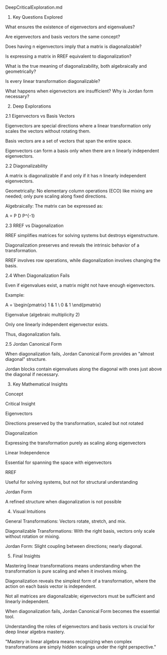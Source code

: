 DeepCriticalExploration.md

1. Key Questions Explored

What ensures the existence of eigenvectors and eigenvalues?

Are eigenvectors and basis vectors the same concept?

Does having n eigenvectors imply that a matrix is diagonalizable?

Is expressing a matrix in RREF equivalent to diagonalization?

What is the true meaning of diagonalizability, both algebraically and geometrically?

Is every linear transformation diagonalizable?

What happens when eigenvectors are insufficient? Why is Jordan form necessary?

2. Deep Explorations

2.1 Eigenvectors vs Basis Vectors

Eigenvectors are special directions where a linear transformation only scales the vectors without rotating them.

Basis vectors are a set of vectors that span the entire space.

Eigenvectors can form a basis only when there are n linearly independent eigenvectors.

2.2 Diagonalizability

A matrix is diagonalizable if and only if it has n linearly independent eigenvectors.

Geometrically: No elementary column operations (ECO) like mixing are needed; only pure scaling along fixed directions.

Algebraically: The matrix can be expressed as:

A = P D P^{-1}

2.3 RREF vs Diagonalization

RREF simplifies matrices for solving systems but destroys eigenstructure.

Diagonalization preserves and reveals the intrinsic behavior of a transformation.

RREF involves row operations, while diagonalization involves changing the basis.

2.4 When Diagonalization Fails

Even if eigenvalues exist, a matrix might not have enough eigenvectors.

Example:

A = \begin{pmatrix} 1 & 1 \\ 0 & 1 \end{pmatrix}

Eigenvalue  (algebraic multiplicity 2)

Only one linearly independent eigenvector exists.

Thus, diagonalization fails.

2.5 Jordan Canonical Form

When diagonalization fails, Jordan Canonical Form provides an "almost diagonal" structure.

Jordan blocks contain eigenvalues along the diagonal with ones just above the diagonal if necessary.

3. Key Mathematical Insights

Concept

Critical Insight

Eigenvectors

Directions preserved by the transformation, scaled but not rotated

Diagonalization

Expressing the transformation purely as scaling along eigenvectors

Linear Independence

Essential for spanning the space with eigenvectors

RREF

Useful for solving systems, but not for structural understanding

Jordan Form

A refined structure when diagonalization is not possible

4. Visual Intuitions

General Transformations: Vectors rotate, stretch, and mix.

Diagonalizable Transformations: With the right basis, vectors only scale without rotation or mixing.

Jordan Form: Slight coupling between directions; nearly diagonal.

5. Final Insights

Mastering linear transformations means understanding when the transformation is pure scaling and when it involves mixing.

Diagonalization reveals the simplest form of a transformation, where the action on each basis vector is independent.

Not all matrices are diagonalizable; eigenvectors must be sufficient and linearly independent.

When diagonalization fails, Jordan Canonical Form becomes the essential tool.

Understanding the roles of eigenvectors and basis vectors is crucial for deep linear algebra mastery.

"Mastery in linear algebra means recognizing when complex transformations are simply hidden scalings under the right perspective."

